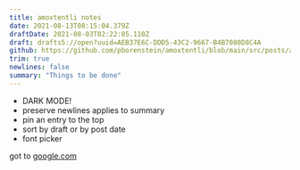 ```yaml
---
title: amoxtentli notes
date: 2021-08-13T08:15:04.379Z
draftDate: 2021-08-03T02:22:05.110Z
draft: drafts5://open?uuid=AEB37E6C-DDD5-43C2-9667-B4B7080D8C4A
github: https://github.com/pborenstein/amoxtentli/blob/main/src/posts/aeb37e6c-ddd5-43c2-9667-b4b7080d8c4a.md
trim: true
newlines: false
summary: "Things to be done"
---
```



- DARK MODE!
- preserve newlines applies to summary
- pin an entry to the top
- sort by draft or by post date
- font picker

got to [google.com](https://google.com)
